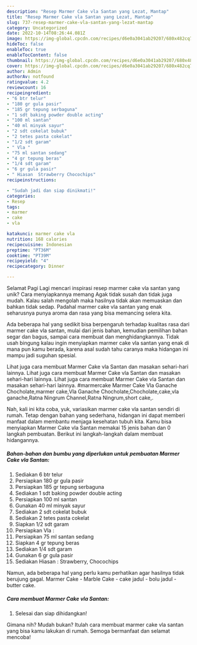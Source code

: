 ```yaml
---
description: "Resep Marmer Cake vla Santan yang Lezat, Mantap"
title: "Resep Marmer Cake vla Santan yang Lezat, Mantap"
slug: 737-resep-marmer-cake-vla-santan-yang-lezat-mantap
category: Uncategorized
date: 2022-10-14T08:26:44.081Z
image: https://img-global.cpcdn.com/recipes/d6e0a3041ab29207/680x482cq70/marmer-cake-vla-santan-foto-resep-utama.jpg
hideToc: false
enableToc: true
enableTocContent: false
thumbnail: https://img-global.cpcdn.com/recipes/d6e0a3041ab29207/680x482cq70/marmer-cake-vla-santan-foto-resep-utama.jpg
cover: https://img-global.cpcdn.com/recipes/d6e0a3041ab29207/680x482cq70/marmer-cake-vla-santan-foto-resep-utama.jpg
author: Admin
authorAv: notfound
ratingvalue: 4.2
reviewcount: 16
recipeingredient:
- "6 btr telur"
- "180 gr gula pasir"
- "185 gr tepung serbaguna"
- "1 sdt baking powder double acting"
- "100 ml santan"
- "40 ml minyak sayur"
- "2 sdt cokelat bubuk"
- "2 tetes pasta cokelat"
- "1/2 sdt garam"
- " Vla "
- "75 ml santan sedang"
- "4 gr tepung beras"
- "1/4 sdt garam"
- "6 gr gula pasir"
- " Hiasan  Strawberry Chocochips"
recipeinstructions:

- "Sudah jadi dan siap dinikmati!"
categories:
- Resep
tags:
- marmer
- cake
- vla

katakunci: marmer cake vla 
nutrition: 168 calories
recipecuisine: Indonesian
preptime: "PT36M"
cooktime: "PT39M"
recipeyield: "4"
recipecategory: Dinner

---
```



Selamat Pagi Lagi mencari inspirasi resep marmer cake vla santan yang unik? Cara menyiapkannya memang Agak tidak susah dan tidak juga mudah. Kalau salah mengolah maka hasilnya tidak akan memuaskan dan bahkan tidak sedap. Padahal marmer cake vla santan yang enak seharusnya punya aroma dan rasa yang bisa memancing selera kita.


Ada beberapa hal yang sedikit bisa berpengaruh terhadap kualitas rasa dari marmer cake vla santan, mulai dari jenis bahan, kemudian pemilihan bahan segar dan bagus, sampai cara membuat dan menghidangkannya. Tidak usah bingung kalau ingin menyiapkan marmer cake vla santan yang enak di mana pun kamu berada, karena asal sudah tahu caranya maka hidangan ini mampu jadi suguhan spesial.

Lihat juga cara membuat Marmer Cake vla Santan dan masakan sehari-hari lainnya. Lihat juga cara membuat Marmer Cake vla Santan dan masakan sehari-hari lainnya. Lihat juga cara membuat Marmer Cake vla Santan dan masakan sehari-hari lainnya. #marmercake Marmer Cake Vla Ganache Chocholate,marmer cake,Vla Ganache Chocholate,Chocholate,cake,vla ganache,Ratna Ningrum Channel,Ratna Ningrum,short cake,.


Nah, kali ini kita coba, yuk, variasikan marmer cake vla santan sendiri di rumah. Tetap dengan bahan yang sederhana, hidangan ini dapat memberi manfaat dalam membantu menjaga kesehatan tubuh kita. Kamu bisa menyiapkan Marmer Cake vla Santan memakai 15 jenis bahan dan 0 langkah pembuatan. Berikut ini langkah-langkah dalam membuat hidangannya.

<!--inarticleads1-->

##### Bahan-bahan dan bumbu yang diperlukan untuk pembuatan Marmer Cake vla Santan:

1. Sediakan 6 btr telur
1. Persiapkan 180 gr gula pasir
1. Persiapkan 185 gr tepung serbaguna
1. Sediakan 1 sdt baking powder double acting
1. Persiapkan 100 ml santan
1. Gunakan 40 ml minyak sayur
1. Sediakan 2 sdt cokelat bubuk
1. Sediakan 2 tetes pasta cokelat
1. Siapkan 1/2 sdt garam
1. Persiapkan  Vla :
1. Persiapkan 75 ml santan sedang
1. Siapkan 4 gr tepung beras
1. Sediakan 1/4 sdt garam
1. Gunakan 6 gr gula pasir
1. Sediakan  Hiasan : Strawberry, Chocochips


Namun, ada beberapa hal yang perlu kamu perhatikan agar hasilnya tidak berujung gagal. Marmer Cake - Marble Cake - cake jadul - bolu jadul - butter cake. 

<!--inarticleads2-->

##### Cara membuat Marmer Cake vla Santan:


1. Selesai dan siap dihidangkan!



Gimana nih? Mudah bukan? Itulah cara membuat marmer cake vla santan yang bisa kamu lakukan di rumah. Semoga bermanfaat dan selamat mencoba!
